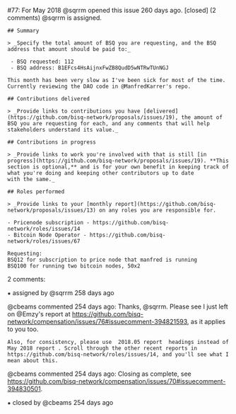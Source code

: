 #77: For May 2018
@sqrrm opened this issue 260 days ago.  [closed] (2 comments)
@sqrrm is assigned. 

    ## Summary
    
    > _Specify the total amount of BSQ you are requesting, and the BSQ address that amount should be paid to:_
    
     - BSQ requested: 112
     - BSQ address: B1EFcs4HsAijnxFwZB8QudD5wNTRwTUnNGJ
    
    This month has been very slow as I've been sick for most of the time. Currently reviewing the DAO code in @ManfredKarrer's repo.
    
    ## Contributions delivered
    
    > _Provide links to contributions you have [delivered](https://github.com/bisq-network/proposals/issues/19), the amount of BSQ you are requesting for each, and any comments that will help stakeholders understand its value._
    
    ## Contributions in progress
    
    > _Provide links to work you're involved with that is still [in progress](https://github.com/bisq-network/proposals/issues/19). **This section is optional,** and is for your own benefit in keeping track of what you're doing and keeping other contributors up to date 
    with the same._
    
    ## Roles performed
    
    > _Provide links to your [monthly report](https://github.com/bisq-network/proposals/issues/13) on any roles you are responsible for.
    
    - Pricenode subscription - https://github.com/bisq-network/roles/issues/14
    - Bitcoin Node Operator - https://github.com/bisq-network/roles/issues/67
    
    Requesting:
    BSQ12 for subscription to price node that manfred is running
    BSQ100 for running two bitcoin nodes, 50x2


2 comments:

⁕ assigned by @sqrrm 258 days ago

@cbeams commented 254 days ago:
    Thanks, @sqrrm. Please see I just left on @Emzy's report at https://github.com/bisq-network/compensation/issues/76#issuecomment-394821593, as it applies to you too.
    
    Also, for consistency, please use  2018.05 report  headings instead of  May 2018 report . Scroll through the other recent reports in https://github.com/bisq-network/roles/issues/14, and you'll see what I mean about this.


@cbeams commented 254 days ago:
    Closing as complete, see https://github.com/bisq-network/compensation/issues/70#issuecomment-394830501.


⁕ closed by @cbeams 254 days ago

